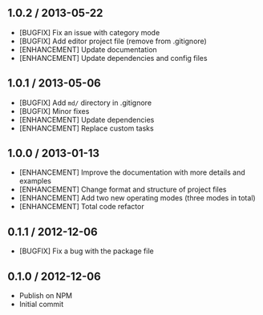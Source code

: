 ## 1.0.2 / 2013-05-22

- [BUGFIX] Fix an issue with category mode
- [BUGFIX] Add editor project file (remove from .gitignore)
- [ENHANCEMENT] Update documentation
- [ENHANCEMENT] Update dependencies and config files

## 1.0.1 / 2013-05-06

- [BUGFIX] Add `md/` directory in .gitignore
- [BUGFIX] Minor fixes
- [ENHANCEMENT] Update dependencies
- [ENHANCEMENT] Replace custom tasks

## 1.0.0 / 2013-01-13

- [ENHANCEMENT] Improve the documentation with more details and examples
- [ENHANCEMENT] Change format and structure of project files
- [ENHANCEMENT] Add two new operating modes (three modes in total)
- [ENHANCEMENT] Total code refactor

## 0.1.1 / 2012-12-06

- [BUGFIX] Fix a bug with the package file

## 0.1.0 / 2012-12-06

- Publish on NPM
- Initial commit
